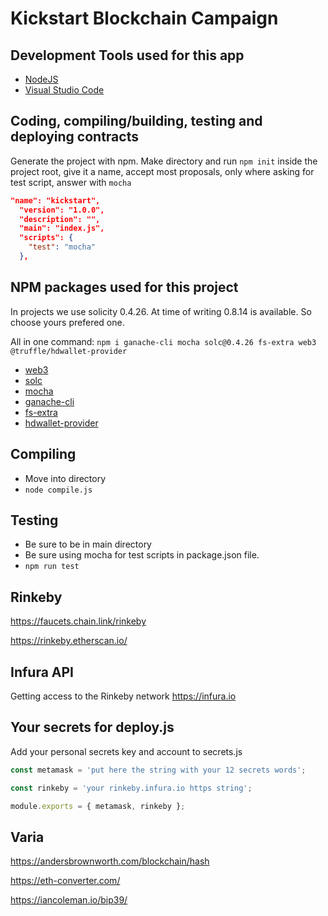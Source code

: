 # Kickstart Blockchain Campaign

## Development Tools used for this app

- [NodeJS](https://nodejs.org/)
- [Visual Studio Code](https://code.visualstudio.com/)

## Coding, compiling/building, testing and deploying contracts

Generate the project with npm.
Make directory and run `npm init` inside the project root, give it a name, accept most proposals, only where asking for test script, answer with `mocha`

```json
"name": "kickstart",
  "version": "1.0.0",
  "description": "",
  "main": "index.js",
  "scripts": {
    "test": "mocha"
  },
```

## NPM packages used for this project

In projects we use solicity 0.4.26. At time of writing 0.8.14 is available. So choose yours prefered one.

All in one command:
`npm i ganache-cli mocha solc@0.4.26 fs-extra web3 @truffle/hdwallet-provider`

- [web3](https://github.com/ChainSafe/web3.js#readme)
- [solc](https://github.com/ethereum/solc-js#readme)
- [mocha](https://mochajs.org/)
- [ganache-cli](https://github.com/trufflesuite/ganache#readme)
- [fs-extra](https://github.com/jprichardson/node-fs-extra)
- [hdwallet-provider](https://github.com/trufflesuite/truffle/tree/master/packages/hdwallet-provider#readme)

## Compiling

- Move into directory
- `node compile.js`

## Testing

- Be sure to be in main directory
- Be sure using mocha for test scripts in package.json file.
- `npm run test`

## Rinkeby

https://faucets.chain.link/rinkeby

https://rinkeby.etherscan.io/

## Infura API

Getting access to the Rinkeby network
https://infura.io

## Your secrets for deploy.js

Add your personal secrets key and account to secrets.js

```js
const metamask = 'put here the string with your 12 secrets words';

const rinkeby = 'your rinkeby.infura.io https string';

module.exports = { metamask, rinkeby };
```

## Varia

https://andersbrownworth.com/blockchain/hash

https://eth-converter.com/

https://iancoleman.io/bip39/
